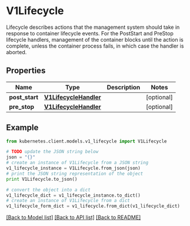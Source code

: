# V1Lifecycle

Lifecycle describes actions that the management system should take in response to container lifecycle events. For the PostStart and PreStop lifecycle handlers, management of the container blocks until the action is complete, unless the container process fails, in which case the handler is aborted.

## Properties

Name | Type | Description | Notes
------------ | ------------- | ------------- | -------------
**post_start** | [**V1LifecycleHandler**](V1LifecycleHandler.md) |  | [optional] 
**pre_stop** | [**V1LifecycleHandler**](V1LifecycleHandler.md) |  | [optional] 

## Example

```python
from kubernetes.client.models.v1_lifecycle import V1Lifecycle

# TODO update the JSON string below
json = "{}"
# create an instance of V1Lifecycle from a JSON string
v1_lifecycle_instance = V1Lifecycle.from_json(json)
# print the JSON string representation of the object
print V1Lifecycle.to_json()

# convert the object into a dict
v1_lifecycle_dict = v1_lifecycle_instance.to_dict()
# create an instance of V1Lifecycle from a dict
v1_lifecycle_form_dict = v1_lifecycle.from_dict(v1_lifecycle_dict)
```
[[Back to Model list]](../README.md#documentation-for-models) [[Back to API list]](../README.md#documentation-for-api-endpoints) [[Back to README]](../README.md)


